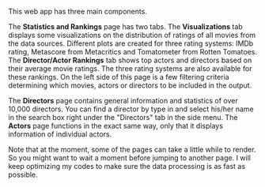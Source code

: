 This web app has three main components. 

The **Statistics and Rankings** page has two tabs. The **Visualizations** tab displays some visualizations on the distribution
of ratings of all movies from the data sources. Different plots are created for three rating systems: IMDb rating, Metascore from
Metacritics and Tomatometer from Rotten Tomatoes. The **Director/Actor Rankings** tab shows top actors and directors based on their
average movie ratings. The three rating systems are also available for these rankings. On the left side of this page is a few filtering
criteria determining which movies, actors or directors to be included in the output.

The **Directors** page contains general information and statistics of over 10,000 directors. You can find a director by type in and select
his/her name in the search box right under the "Directors" tab in the side menu. The **Actors** page functions in the exact same way,
only that it displays information of individual actors.

Note that at the moment, some of the pages can take a little while to render. So you might want to wait a moment before jumping to another
page. I will keep optimizing my codes to make sure the data processing is as fast as possible.
